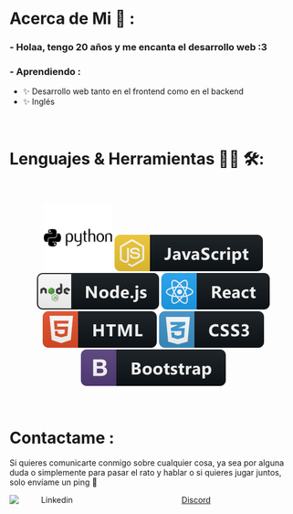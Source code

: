 #  Acerca de Mi 💬 :

### - Holaa, tengo 20 años y me encanta el desarrollo web :3 

### - Aprendiendo :
- ✨ Desarrollo web tanto en el frontend como en el backend 
- ✨ Inglés

</br>

# Lenguajes & Herramientas 👨‍💻 🛠:
</br>

<p align="center">
<!-- For more icons please follow  https://github.com/MikeCodesDotNET/ColoredBadges -->
<img src="https://github.com/Xx-Ashutosh-xX/Xx-Ashutosh-xX/blob/master/assets/icons/python.png" alt="python" width="120" hight="50">
<img src="https://github.com/MikeCodesDotNET/ColoredBadges/raw/master/svg/dev/languages/js.svg" alt="js" style="max-width: 100%;">
<img src="https://github.com/MikeCodesDotNET/ColoredBadges/raw/master/svg/dev/frameworks/nodejs.svg" alt="nodejs" style="max-width: 100%;">
<img src="https://github.com/MikeCodesDotNET/ColoredBadges/raw/master/svg/dev/frameworks/react.svg" alt="react" style="max-width: 100%;">
<img src="https://github.com/MikeCodesDotNET/ColoredBadges/raw/master/svg/dev/languages/html.svg" alt="html" style="max-width: 100%;">
<img src="https://github.com/MikeCodesDotNET/ColoredBadges/raw/master/svg/dev/languages/css3.svg" alt="css3" style="max-width: 100%;">
<img src="https://github.com/MikeCodesDotNET/ColoredBadges/raw/master/svg/dev/frameworks/bootstrap.svg" alt="bootstrap" style="max-width: 100%;">

</p>
</br>

# Contactame :

Si quieres comunicarte conmigo sobre cualquier cosa, ya sea por alguna duda o simplemente para pasar el rato y hablar o si quieres jugar juntos, solo envíame un ping 📌
</br>
<p align="center">
  <a href="https://www.linkedin.com/in/01-erfa/">
    <img align="left" alt="Linkedin" width="150" hight="100" src="https://github.com/Xx-Ashutosh-xX/Xx-Ashutosh-xX/blob/master/assets/icons/linkedin.png" />
  </a>
  <a href="https://www.discordapp.com/users/1023322189556093049" style="border-radius:1px solid red;">
<!--     <img align="left" alt="Discord" hight="40px" src="https://discord.com/assets/847541504914fd33810e70a0ea73177e.ico" /> Discord -->
    Discord
  </a>
</p>
</br>
</br>

